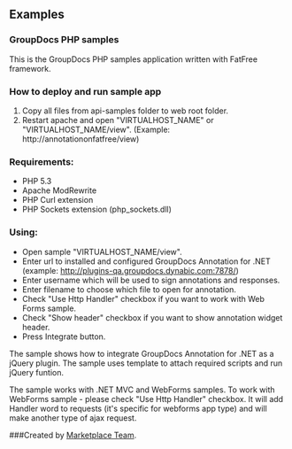 ## Examples

### GroupDocs PHP samples

This is the GroupDocs PHP samples application written with FatFree framework.

### How to deploy and run sample app

 1. Copy all files from api-samples folder to web root folder.
 2. Restart apache and open "VIRTUALHOST_NAME" or  "VIRTUALHOST_NAME/view". (Example: http://annotationonfatfree/view)

### Requirements:

* PHP 5.3
* Apache ModRewrite
* PHP Curl extension
* PHP Sockets extension (php_sockets.dll)


### Using:

* Open sample "VIRTUALHOST_NAME/view".
* Enter url to installed and configured GroupDocs Annotation for .NET (example: http://plugins-qa.groupdocs.dynabic.com:7878/)
* Enter username which will be used to sign annotations and responses.
* Enter filename to choose which file to open for annotation.
* Check "Use Http Handler" checkbox if you want to work with Web Forms sample.
* Check "Show header" checkbox if you want to show annotation widget header.
* Press Integrate button.

The sample shows how to integrate GroupDocs Annotation for .NET as a jQuery plugin. The sample uses template to attach required scripts and run jQuery funtion.

The sample works with .NET MVC and WebForms samples. To work with WebForms sample - please check "Use Http Handler" checkbox. It will add Handler word to requests (it's specific for webforms app type) and will make another type of ajax request. 


###Created by [Marketplace Team](http://groupdocs.com/marketplace/).

